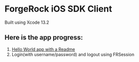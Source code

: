 # ForgeRock iOS SDK Client

Built using Xcode 13.2


## Here is the app progress:
1. [Hello World app with a Readme](https://github.com/vahancouver/fr-sdk-client/tree/0fb0dc356e3913d107db7e842f876aaa908db342)
2. Login(with username/password) and logout using FRSession